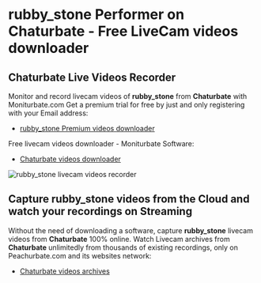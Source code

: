 # rubby_stone Performer on Chaturbate - Free LiveCam videos downloader

## Chaturbate Live Videos Recorder

Monitor and record livecam videos of **rubby_stone** from **Chaturbate** with Moniturbate.com
Get a premium trial for free by just and only registering with your Email address:
* [rubby_stone Premium videos downloader](https://moniturbate.com/request-demo-licence-key.html)

Free livecam videos downloader - Moniturbate Software:
* [Chaturbate videos downloader](https://moniturbate.com/moniturbate-download-software.html)

![rubby_stone livecam videos recorder](https://peachurnet.com/templates/moniturbate-software.png)


## Capture rubby_stone videos from the Cloud and watch your recordings on Streaming

Without the need of downloading a software, capture **rubby_stone** livecam videos from **Chaturbate** 100% online.
Watch Livecam archives from **Chaturbate** unlimitedly from thousands of existing recordings, only on Peachurbate.com and its websites network:
* [Chaturbate videos archives](https://peachurnet.com/)